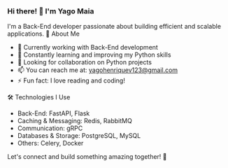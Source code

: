 ### Hi there! 👋 I'm Yago Maia

I'm a Back-End developer passionate about building efficient and scalable applications.
🚀 About Me

- 🔭 Currently working with Back-End development
- 🌱 Constantly learning and improving my Python skills
- 🤔 Looking for collaboration on Python projects
- 📫 You can reach me at: yagohenriquev123@gmail.com
- ⚡ Fun fact: I love reading and coding!

🛠️ Technologies I Use

- Back-End: FastAPI, Flask
- Caching & Messaging: Redis, RabbitMQ
- Communication: gRPC
- Databases & Storage: PostgreSQL, MySQL
- Others: Celery, Docker

Let's connect and build something amazing together! 🚀
